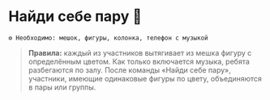 # Найди себе пару 👯
```
⚙ Необходимо: мешок, фигуры, колонка, телефон с музыкой
```
> **Правила:** каждый из участников вытягивает из мешка фигуру с определённым цветом. Как только включается музыка, ребята разбегаются по залу. После команды «Найди себе пару», участники, имеющие одинаковые фигуры по цвету, объединяются в пары или группы.